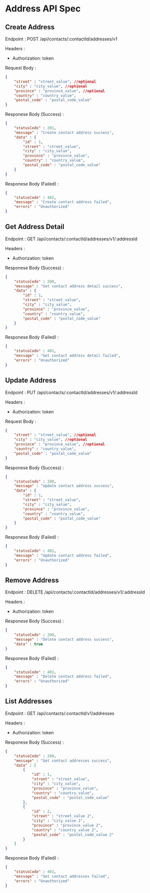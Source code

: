 # Address API Spec

## Create Address

Endpoint : POST /api/contacts/:contactId/addresses/v1

Headers : 
- Authorization: token

Request Body : 

```json
{
    "street" : "street_value", //optional
    "city" : "city_value", //optional
    "province" : "province_value", //optional
    "country" : "country_value",
    "postal_code" : "postal_code_value"
}
```

Responese Body (Success) : 

```json
{
    "statusCode" : 201,
    "message" : "Create contact address success", 
    "data" : {
        "id" : 1,
        "street" : "street_value", 
        "city" : "city_value",
        "province" : "province_value",
        "country" : "country_value",
        "postal_code" : "postal_code_value"
    }
}
```

Responese Body (Failed) : 

```json
{
    "statusCode" : 401,
    "message" : "Create contact address failed", 
    "errors" : "Unauthorized"
}
```

## Get Address Detail

Endpoint : GET /api/contacts/:contactId/addresses/v1/:addressId

Headers : 
- Authorization: token

Responese Body (Success) : 

```json
{
    "statusCode" : 200,
    "message" : "Get contact address detail success", 
    "data" : {
        "id" : 1,
        "street" : "street_value", 
        "city" : "city_value",
        "province" : "province_value",
        "country" : "country_value",
        "postal_code" : "postal_code_value"
    }
}
```

Responese Body (Failed) : 

```json
{
    "statusCode" : 401,
    "message" : "Get contact address detail failed", 
    "errors" : "Unauthorized"
}
```

## Update Address

Endpoint : PUT /api/contacts/:contactId/addresses/v1/:addressId

Headers : 
- Authorization: token

Request Body : 

```json
{
    "street" : "street_value", //optional
    "city" : "city_value", //optional
    "province" : "province_value", //optional
    "country" : "country_value",
    "postal_code" : "postal_code_value"
}
```

Responese Body (Success) : 

```json
{
    "statusCode" : 200,
    "message" : "Update contact address success", 
    "data" : {
        "id" : 1,
        "street" : "street_value", 
        "city" : "city_value",
        "province" : "province_value",
        "country" : "country_value",
        "postal_code" : "postal_code_value"
    }
}
```

Responese Body (Failed) : 

```json
{
    "statusCode" : 401,
    "message" : "Update contact address failed", 
    "errors" : "Unauthorized"
}
```

## Remove Address

Endpoint : DELETE /api/contacts/:contactId/addresses/v1/:addressId

Headers : 
- Authorization: token

Responese Body (Success) : 

```json
{
    "statusCode" : 200,
    "message" : "Delete contact address success", 
    "data" : true
}
```

Responese Body (Failed) : 

```json
{
    "statusCode" : 401,
    "message" : "Delete contact address failed", 
    "errors" : "Unauthorized"
}
```

## List Addresses

Endpoint : GET /api/contacts/:contactId/v1/addresses

Headers : 
- Authorization: token

Responese Body (Success) : 

```json
{
    "statusCode" : 200,
    "message" : "Get contact addresses success", 
    "data" : [
        {
            "id" : 1,
            "street" : "street_value", 
            "city" : "city_value",
            "province" : "province_value",
            "country" : "country_value",
            "postal_code" : "postal_code_value"
        },
        {
            "id" : 2,
            "street" : "street_value 2", 
            "city" : "city_value 2",
            "province" : "province_value 2",
            "country" : "country_value 2",
            "postal_code" : "postal_code_value 2"
        }
    ]
}
```

Responese Body (Failed) : 

```json
{
    "statusCode" : 401,
    "message" : "Get contact addresses failed", 
    "errors" : "Unauthorized"
}
```


